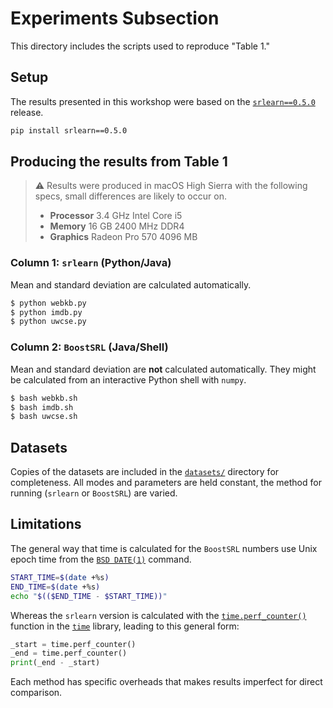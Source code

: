 # Experiments Subsection

This directory includes the scripts used to reproduce "Table 1."

## Setup

The results presented in this workshop were based on the
[`srlearn==0.5.0`](https://pypi.org/project/srlearn/0.5.0/) release.

```bash
pip install srlearn==0.5.0
```

## Producing the results from Table 1

> ⚠️ Results were produced in macOS High Sierra with the following specs,
> small differences are likely to occur on.
> - **Processor** 3.4 GHz Intel Core i5
> - **Memory** 16 GB 2400 MHz DDR4
> - **Graphics** Radeon Pro 570 4096 MB

### Column 1: `srlearn` (Python/Java)

Mean and standard deviation are calculated automatically.

```bash
$ python webkb.py
$ python imdb.py
$ python uwcse.py
```

### Column 2: `BoostSRL` (Java/Shell)

Mean and standard deviation are **not** calculated automatically.
They might be calculated from an interactive Python shell with `numpy`.

```bash
$ bash webkb.sh
$ bash imdb.sh
$ bash uwcse.sh
```

## Datasets

Copies of the datasets are included in the
[`datasets/`](https://github.com/hayesall/srlearn-StarAI-2020-workshop/tree/master/experiments/datasets/)
directory for completeness. All modes and parameters are held constant, the
method for running (`srlearn` or `BoostSRL`) are varied.

## Limitations

The general way that time is calculated for the `BoostSRL` numbers use Unix
epoch time from the [`BSD DATE(1)`](https://man.openbsd.org/date) command.

```bash
START_TIME=$(date +%s)
END_TIME=$(date +%s)
echo "$(($END_TIME - $START_TIME))"
```

Whereas the `srlearn` version is calculated with the
[`time.perf_counter()`](https://docs.python.org/3/library/time.html#time.perf_counter)
function in the
[`time`](https://docs.python.org/3/library/time.html)
library, leading to this general form:

```python
_start = time.perf_counter()
_end = time.perf_counter()
print(_end - _start)
```

Each method has specific overheads that makes results imperfect for direct
comparison.
